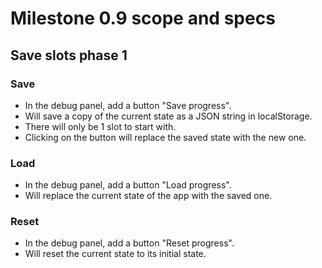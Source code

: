 # Milestone 0.9 scope and specs

## Save slots phase 1

### Save

* In the debug panel, add a button "Save progress".
* Will save a copy of the current state as a JSON string in localStorage.
* There will only be 1 slot to start with.
* Clicking on the button will replace the saved state with the new one.

### Load

* In the debug panel, add a button "Load progress".
* Will replace the current state of the app with the saved one.

### Reset

* In the debug panel, add a button "Reset progress".
* Will reset the current state to its initial state.
